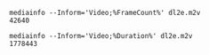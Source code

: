 
    mediainfo --Inform='Video;%FrameCount%' dl2e.m2v
    42640

    mediainfo --Inform='Video;%Duration%' dl2e.m2v 
    1778443


